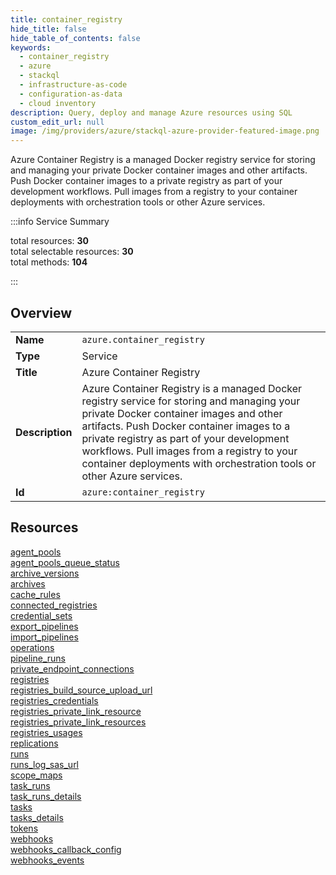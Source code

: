 ```yaml
---
title: container_registry
hide_title: false
hide_table_of_contents: false
keywords:
  - container_registry
  - azure
  - stackql
  - infrastructure-as-code
  - configuration-as-data
  - cloud inventory
description: Query, deploy and manage Azure resources using SQL
custom_edit_url: null
image: /img/providers/azure/stackql-azure-provider-featured-image.png
---
```


Azure Container Registry is a managed Docker registry service for storing and managing your private Docker container images and other artifacts. Push Docker container images to a private registry as part of your development workflows. Pull images from a registry to your container deployments with orchestration tools or other Azure services.  
    
:::info Service Summary

<div class="row">
<div class="providerDocColumn">
<span>total resources:&nbsp;<b>30</b></span><br />
<span>total selectable resources:&nbsp;<b>30</b></span><br />
<span>total methods:&nbsp;<b>104</b></span><br />
</div>
</div>

:::

## Overview
<table><tbody>
<tr><td><b>Name</b></td><td><code>azure.container_registry</code></td></tr>
<tr><td><b>Type</b></td><td>Service</td></tr>
<tr><td><b>Title</b></td><td>Azure Container Registry</td></tr>
<tr><td><b>Description</b></td><td>Azure Container Registry is a managed Docker registry service for storing and managing your private Docker container images and other artifacts. Push Docker container images to a private registry as part of your development workflows. Pull images from a registry to your container deployments with orchestration tools or other Azure services.</td></tr>
<tr><td><b>Id</b></td><td><code>azure:container_registry</code></td></tr>
</tbody></table>

## Resources
<div class="row">
<div class="providerDocColumn">
<a href="/providers/azure/container_registry/agent_pools/">agent_pools</a><br />
<a href="/providers/azure/container_registry/agent_pools_queue_status/">agent_pools_queue_status</a><br />
<a href="/providers/azure/container_registry/archive_versions/">archive_versions</a><br />
<a href="/providers/azure/container_registry/archives/">archives</a><br />
<a href="/providers/azure/container_registry/cache_rules/">cache_rules</a><br />
<a href="/providers/azure/container_registry/connected_registries/">connected_registries</a><br />
<a href="/providers/azure/container_registry/credential_sets/">credential_sets</a><br />
<a href="/providers/azure/container_registry/export_pipelines/">export_pipelines</a><br />
<a href="/providers/azure/container_registry/import_pipelines/">import_pipelines</a><br />
<a href="/providers/azure/container_registry/operations/">operations</a><br />
<a href="/providers/azure/container_registry/pipeline_runs/">pipeline_runs</a><br />
<a href="/providers/azure/container_registry/private_endpoint_connections/">private_endpoint_connections</a><br />
<a href="/providers/azure/container_registry/registries/">registries</a><br />
<a href="/providers/azure/container_registry/registries_build_source_upload_url/">registries_build_source_upload_url</a><br />
<a href="/providers/azure/container_registry/registries_credentials/">registries_credentials</a><br />
</div>
<div class="providerDocColumn">
<a href="/providers/azure/container_registry/registries_private_link_resource/">registries_private_link_resource</a><br />
<a href="/providers/azure/container_registry/registries_private_link_resources/">registries_private_link_resources</a><br />
<a href="/providers/azure/container_registry/registries_usages/">registries_usages</a><br />
<a href="/providers/azure/container_registry/replications/">replications</a><br />
<a href="/providers/azure/container_registry/runs/">runs</a><br />
<a href="/providers/azure/container_registry/runs_log_sas_url/">runs_log_sas_url</a><br />
<a href="/providers/azure/container_registry/scope_maps/">scope_maps</a><br />
<a href="/providers/azure/container_registry/task_runs/">task_runs</a><br />
<a href="/providers/azure/container_registry/task_runs_details/">task_runs_details</a><br />
<a href="/providers/azure/container_registry/tasks/">tasks</a><br />
<a href="/providers/azure/container_registry/tasks_details/">tasks_details</a><br />
<a href="/providers/azure/container_registry/tokens/">tokens</a><br />
<a href="/providers/azure/container_registry/webhooks/">webhooks</a><br />
<a href="/providers/azure/container_registry/webhooks_callback_config/">webhooks_callback_config</a><br />
<a href="/providers/azure/container_registry/webhooks_events/">webhooks_events</a><br />
</div>
</div>
